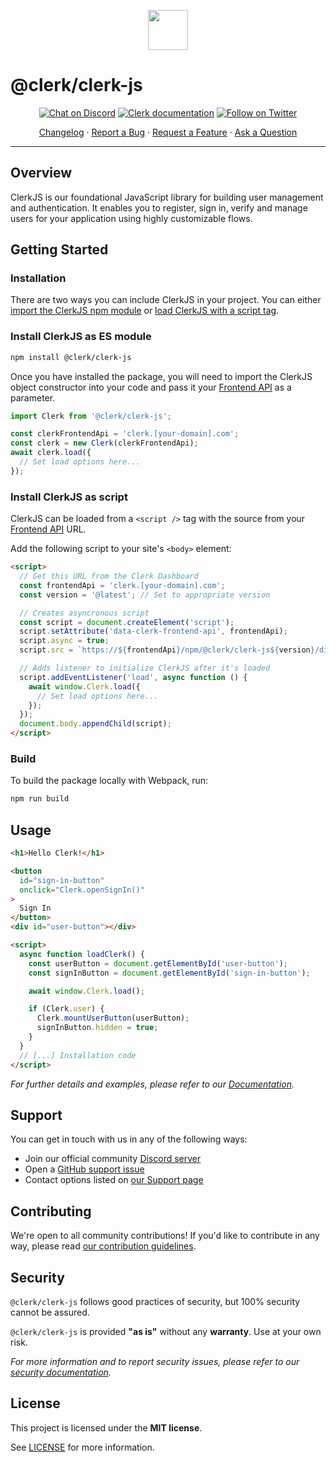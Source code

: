 <p align="center">
  <a href="https://clerk.dev?utm_source=github&utm_medium=clerk_js" target="_blank" rel="noopener noreferrer">
    <picture>
      <source media="(prefers-color-scheme: dark)" srcset="../../docs/clerk-logo-dark.png">
      <img src="../../docs/clerk-logo-light.png" height="64">
    </picture>
  </a>
  <br />
</p>

# @clerk/clerk-js

<div align="center">

[![Chat on Discord](https://img.shields.io/discord/856971667393609759.svg?logo=discord)](https://discord.com/invite/b5rXHjAg7A)
[![Clerk documentation](https://img.shields.io/badge/documentation-clerk-green.svg)](https://clerk.dev/docs?utm_source=github&utm_medium=clerk_js)
[![Follow on Twitter](https://img.shields.io/twitter/follow/ClerkDev?style=social)](https://twitter.com/intent/follow?screen_name=ClerkDev)

[Changelog](https://github.com/clerkinc/javascript/blob/main/packages/clerk-js/CHANGELOG.md)
·
[Report a Bug](https://github.com/clerkinc/javascript/issues/new?assignees=&labels=bug&template=bug_report.md&title=Bug%3A+)
·
[Request a Feature](https://github.com/clerkinc/javascript/issues/new?assignees=&labels=enhancement&template=feature_request.md&title=Feature%3A+)
·
[Ask a Question](https://github.com/clerkinc/javascript/issues/new?assignees=&labels=question&template=ask_a_question.md&title=Support%3A+)

</div>

---

## Overview

ClerkJS is our foundational JavaScript library for building user management and authentication. It enables you to register, sign in, verify and manage users for your application using highly customizable flows.

## Getting Started

### Installation

There are two ways you can include ClerkJS in your project. You can either [import the ClerkJS npm module](#install-clerkjs-as-es-module) or [load ClerkJS with a script tag](#install-clerkjs-as-script).

### Install ClerkJS as ES module

```sh
npm install @clerk/clerk-js
```

Once you have installed the package, you will need to import the ClerkJS object constructor into your code and pass it your [Frontend API](https://dashboard.clerk.dev/last-active?path=api-keys) as a parameter.

```js
import Clerk from '@clerk/clerk-js';

const clerkFrontendApi = 'clerk.[your-domain].com';
const clerk = new Clerk(clerkFrontendApi);
await clerk.load({
  // Set load options here...
});
```

### Install ClerkJS as script

ClerkJS can be loaded from a `<script />` tag with the source from your [Frontend API](https://dashboard.clerk.dev/last-active?path=api-keys) URL.

Add the following script to your site's `<body>` element:

```html
<script>
  // Get this URL from the Clerk Dashboard
  const frontendApi = 'clerk.[your-domain].com';
  const version = '@latest'; // Set to appropriate version

  // Creates asyncronous script
  const script = document.createElement('script');
  script.setAttribute('data-clerk-frontend-api', frontendApi);
  script.async = true;
  script.src = `https://${frontendApi}/npm/@clerk/clerk-js${version}/dist/clerk.browser.js`;

  // Adds listener to initialize ClerkJS after it's loaded
  script.addEventListener('load', async function () {
    await window.Clerk.load({
      // Set load options here...
    });
  });
  document.body.appendChild(script);
</script>
```

### Build

To build the package locally with Webpack, run:

```sh
npm run build
```

## Usage

```html
<h1>Hello Clerk!</h1>

<button
  id="sign-in-button"
  onclick="Clerk.openSignIn()"
>
  Sign In
</button>
<div id="user-button"></div>

<script>
  async function loadClerk() {
    const userButton = document.getElementById('user-button');
    const signInButton = document.getElementById('sign-in-button');

    await window.Clerk.load();

    if (Clerk.user) {
      Clerk.mountUserButton(userButton);
      signInButton.hidden = true;
    }
  }
  // [...] Installation code
</script>
```

_For further details and examples, please refer to our [Documentation](https://clerk.dev/docs?utm_source=github&utm_medium=clerk_js)._

## Support

You can get in touch with us in any of the following ways:

- Join our official community [Discord server](https://discord.com/invite/b5rXHjAg7A)
- Open a [GitHub support issue](https://github.com/clerkinc/javascript/issues/new?assignees=&labels=question&template=ask_a_question.md&title=Support%3A+)
- Contact options listed on [our Support page](https://clerk.dev/support?utm_source=github&utm_medium=clerk_js)

## Contributing

We're open to all community contributions! If you'd like to contribute in any way, please read [our contribution guidelines](https://github.com/clerkinc/javascript/blob/main/packages/clerk-js/docs/CONTRIBUTING.md).

## Security

`@clerk/clerk-js` follows good practices of security, but 100% security cannot be assured.

`@clerk/clerk-js` is provided **"as is"** without any **warranty**. Use at your own risk.

_For more information and to report security issues, please refer to our [security documentation](https://github.com/clerkinc/javascript/blob/main/packages/clerk-js/docs/SECURITY.md)._

## License

This project is licensed under the **MIT license**.

See [LICENSE](https://github.com/clerkinc/javascript/blob/main/packages/clerk-js/LICENSE) for more information.
